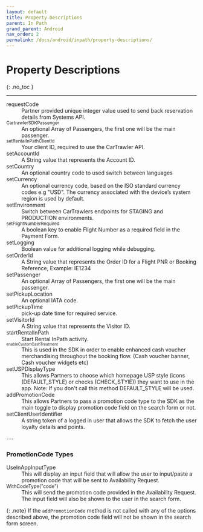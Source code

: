 ```yaml
---
layout: default
title: Property Descriptions
parent: In Path
grand_parent: Android
nav_order: 2
permalink: /docs/android/inpath/property-descriptions/
---
```


# Property Descriptions

{: .no_toc }

---

<dl>
<dt>requestCode</dt><dd>Partner provided unique integer value used to send back reservation details from Systems API.</dd>
<dt><small>CartrawlerSDKPassenger</small></dt><dd>An optional Array of Passengers, the first one will be the main passenger.</dd>
<dt><small>setRentalInPathClientId</small></dt><dd>Your client ID, required to use the CarTrawler API.</dd>
<dt>setAccountId</dt><dd>A String value that represents the Account ID.</dd>
<dt>setCountry</dt><dd>An optional country code to used switch between languages</dd>
<dt>setCurrency</dt><dd>An optional currency code, based on the ISO standard currency codes e.g "USD". The currency associated with the device’s system region is used by default.</dd>
<dt>setEnvironment</dt><dd>Switch between CarTrawlers endpoints for STAGING and PRODUCTION environments.</dd>
<dt><small>setFlightNumberRequired</small></dt><dd>A boolean key to enable Flight Number as a required field in the Payment Form.</dd>
<dt>setLogging</dt><dd>Boolean value for additional logging while debugging.</dd>
<dt>setOrderId</dt><dd>A String value that represents the Order ID for a Flight PNR or Booking Reference, Example: IE1234</dd>
<dt>setPassenger</dt><dd>An optional Array of Passengers, the first one will be the main passenger.</dd>
<dt>setPickupLocation</dt><dd>An optional IATA code.</dd>
<dt>setPickupTime</dt><dd>pick-up date time for required service.</dd>
<dt>setVisitorId</dt><dd>A String value that represents the Visitor ID.</dd>
<dt>startRentalInPath</dt><dd>Start Rental InPath activity.</dd>
<dt><span style="font-size:0.7em">enableCustomCashTreatment</span></dt><dd>This is used in the SDK in order to enable enhanced cash voucher merchandising throughout the booking flow. (Cash voucher banner, Cash voucher widgets etc)</dd>
<dt>setUSPDisplayType</dt><dd>This allows Partners to choose which homepage USP style (icons (DEFAULT_STYLE) or checks (CHECK_STYlE)) they want to use in the app. Note: If you don't call this method DEFAULT_STYLE will be used. </dd>
<dt>addPromotionCode</dt><dd>This allows Partners to pass a promotion code type to the SDK as the main toggle to display promotion code field on the search form or not.  </dd>
<dt>setClientUserIdentifier</dt><dd>A string token of a logged in user that allows the SDK to fetch the user loyalty details and points.</dd>
</dl>
---

### PromotionCode Types ###

<dl>
<dt>UseInAppInputType</dt><dd>This will display an input field that will allow the user to input/paste a promotion code that will be sent to Availability Request.
</dd>
<dt><span style="font-size:0.9em">WithCodeType("code")</span></dt><dd>This will send the promotion code provided in the Availability Request. The input field will also be shown to the user in the search form.
</dd></dl>

{: .note}
If the ```addPromotionCode``` method is not called with any of the options described above, the promotion code field will not be shown in the search form screen.



